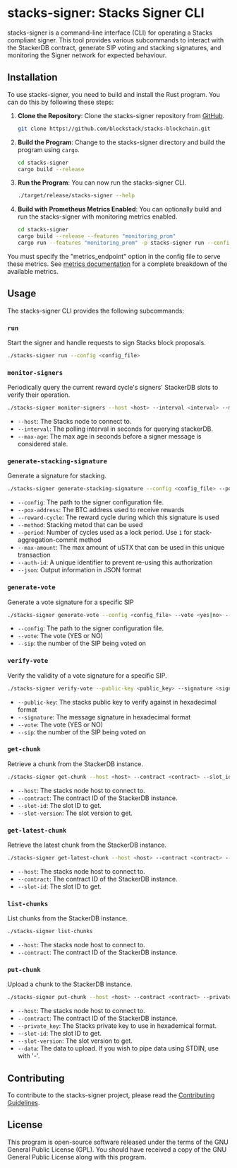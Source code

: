 # stacks-signer: Stacks Signer CLI

stacks-signer is a command-line interface (CLI) for operating a Stacks compliant signer. This tool provides various subcommands to interact with the StackerDB contract, generate SIP voting and stacking signatures, and monitoring the Signer network for expected behaviour.

## Installation

To use stacks-signer, you need to build and install the Rust program. You can do this by following these steps:

1. **Clone the Repository**: Clone the stacks-signer repository from [GitHub](https://github.com/blockstack/stacks-blockchain).

   ```bash
   git clone https://github.com/blockstack/stacks-blockchain.git
   ```

2. **Build the Program**: Change to the stacks-signer directory and build the program using `cargo`.

   ```bash
   cd stacks-signer
   cargo build --release
   ```

3. **Run the Program**: You can now run the stacks-signer CLI.

   ```bash
   ./target/release/stacks-signer --help
   ```

4. **Build with Prometheus Metrics Enabled**: You can optionally build and run the stacks-signer with monitoring metrics enabled.

   ```bash
   cd stacks-signer
   cargo build --release --features "monitoring_prom"
   cargo run --features "monitoring_prom" -p stacks-signer run --config <config_file>
   ```

You must specify the "metrics_endpoint" option in the config file to serve these metrics.
See [metrics documentation](TODO) for a complete breakdown of the available metrics.

## Usage

The stacks-signer CLI provides the following subcommands:

### `run`

Start the signer and handle requests to sign Stacks block proposals.

```bash
./stacks-signer run --config <config_file>

```

### `monitor-signers`

Periodically query the current reward cycle's signers' StackerDB slots to verify their operation.

```bash
./stacks-signer monitor-signers --host <host> --interval <interval> --max-age <max_age>

```
- `--host`: The Stacks node to connect to.
- `--interval`: The polling interval in seconds for querying stackerDB.
- `--max-age`: The max age in seconds before a signer message is considered stale. 

### `generate-stacking-signature`

Generate a signature for stacking.

```bash
./stacks-signer generate-stacking-signature --config <config_file> --pox-address <address> --reward-cycle <cycle> --period <period> --max-amount <max_amount> --auth-id <auth_id>

```
- `--config`: The path to the signer configuration file.
- `--pox-address`: The BTC address used to receive rewards
- `--reward-cycle`: The reward cycle during which this signature is used
- `--method`: Stacking metod that can be used
- `--period`: Number of cycles used as a lock period. Use `1` for stack-aggregation-commit method
- `--max-amount`: The max amount of uSTX that can be used in this unique transaction
- `--auth-id`: A unique identifier to prevent re-using this authorization
- `--json`: Output information in JSON format

### `generate-vote`

Generate a vote signature for a specific SIP

```bash
./stacks-signer generate-vote --config <config_file> --vote <yes|no> --sip <sip_number>

```
- `--config`: The path to the signer configuration file.
- `--vote`: The vote (YES or NO)
- `--sip`: the number of the SIP being voted on

### `verify-vote`

Verify the validity of a vote signature for a specific SIP.

```bash
./stacks-signer verify-vote --public-key <public_key> --signature <signature> --vote <yes|no> --sip <sip_number>

```
- `--public-key`: The stacks public key to verify against in hexadecimal format
- `--signature`: The message signature in hexadecimal format
- `--vote`: The vote (YES or NO)
- `--sip`: the number of the SIP being voted on

### `get-chunk`

Retrieve a chunk from the StackerDB instance.

```bash
./stacks-signer get-chunk --host <host> --contract <contract> --slot_id <slot_id> --slot_version <slot_version>

```
- `--host`: The stacks node host to connect to.
- `--contract`: The contract ID of the StackerDB instance.
- `--slot-id`: The slot ID to get.
- `--slot-version`: The slot version to get.

### `get-latest-chunk`

Retrieve the latest chunk from the StackerDB instance.

```bash
./stacks-signer get-latest-chunk --host <host> --contract <contract> --slot-id <slot_id>
```
- `--host`: The stacks node host to connect to.
- `--contract`: The contract ID of the StackerDB instance.
- `--slot-id`: The slot ID to get.

### `list-chunks`

List chunks from the StackerDB instance.

```bash
./stacks-signer list-chunks
```
- `--host`: The stacks node host to connect to.
- `--contract`: The contract ID of the StackerDB instance.

### `put-chunk`

Upload a chunk to the StackerDB instance.

```bash
./stacks-signer put-chunk --host <host> --contract <contract> --private_key <private_key> --slot-id <slot_id> --slot-version <slot_version> [--data <data>]
```
- `--host`: The stacks node host to connect to.
- `--contract`: The contract ID of the StackerDB instance.
- `--private_key`: The Stacks private key to use in hexademical format.
- `--slot-id`: The slot ID to get.
- `--slot-version`: The slot version to get.
- `--data`: The data to upload. If you wish to pipe data using STDIN, use with '-'.

## Contributing

To contribute to the stacks-signer project, please read the [Contributing Guidelines](../CONTRIBUTING.md).

## License

This program is open-source software released under the terms of the GNU General Public License (GPL). You should have received a copy of the GNU General Public License along with this program.